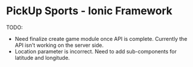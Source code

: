 # PickUp Sports - Ionic Framework

TODO:
- Need finalize create game module once API is complete. Currently the API isn't working on the server side.
- Location parameter is incorrect. Need to add sub-components for latitude and longitude.